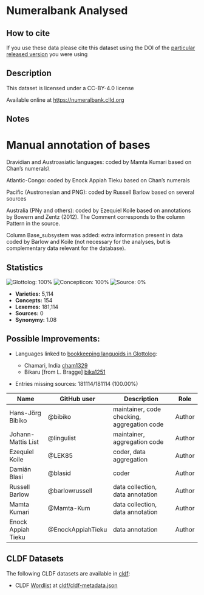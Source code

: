 # Numeralbank Analysed

## How to cite

If you use these data please cite
this dataset using the DOI of the [particular released version](../../releases/) you were using

## Description


This dataset is licensed under a CC-BY-4.0 license

Available online at https://numeralbank.clld.org

## Notes

# Manual annotation of bases

Dravidian and Austroasiatic languages: coded by Mamta Kumari based on Chan’s numerals\

Atlantic-Congo: coded by Enock Appiah Tieku based on Chan’s numerals

Pacific (Austronesian and PNG): coded by Russell Barlow based on several sources

Australia (PNy and others): coded by Ezequiel Koile based on annotations by Bowern and Zentz (2012). The Comment corresponds to the column Pattern in the source.

Column Base_subsystem was added: extra information present in data coded by Barlow and Koile (not necessary for the analyses, but is complementary data relevant for the database).



## Statistics


![Glottolog: 100%](https://img.shields.io/badge/Glottolog-100%25-brightgreen.svg "Glottolog: 100%")
![Concepticon: 100%](https://img.shields.io/badge/Concepticon-100%25-brightgreen.svg "Concepticon: 100%")
![Source: 0%](https://img.shields.io/badge/Source-0%25-red.svg "Source: 0%")

- **Varieties:** 5,114
- **Concepts:** 154
- **Lexemes:** 181,114
- **Sources:** 0
- **Synonymy:** 1.08

## Possible Improvements:

- Languages linked to [bookkeeping languoids in Glottolog](http://glottolog.org/glottolog/glottologinformation#bookkeepinglanguoids):
  - Chamari, India [cham1329](http://glottolog.org/resource/languoid/id/cham1329)
  - Bikaru [from L. Bragge] [bika1251](http://glottolog.org/resource/languoid/id/bika1251)


- Entries missing sources: 181114/181114 (100.00%)

Name               | GitHub user | Description               | Role
---                | ---         | ---                       | ---
Hans-Jörg Bibiko  | @bibiko  | maintainer, code checking, aggregation code | Author
Johann-Mattis List | @lingulist  | maintainer, aggregation code | Author
Ezequiel Koile | @LEK85 | coder, data aggregation | Author
Damián Blasi | @blasid | coder | Author
Russell Barlow | @barlowrussell | data collection, data annotation | Author
Mamta Kumari | @Mamta-Kum | data collection, data annotation | Author
Enock Appiah Tieku | @EnockAppiahTieku | data annotation | Author




## CLDF Datasets

The following CLDF datasets are available in [cldf](cldf):

- CLDF [Wordlist](https://github.com/cldf/cldf/tree/master/modules/Wordlist) at [cldf/cldf-metadata.json](cldf/cldf-metadata.json)